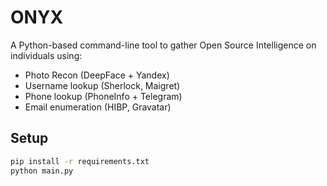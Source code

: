 # ONYX
A Python-based command-line tool to gather Open Source Intelligence on individuals using:
- Photo Recon (DeepFace + Yandex)
- Username lookup (Sherlock, Maigret)
- Phone lookup (PhoneInfo + Telegram)
- Email enumeration (HIBP, Gravatar)

## Setup
```bash
pip install -r requirements.txt
python main.py
